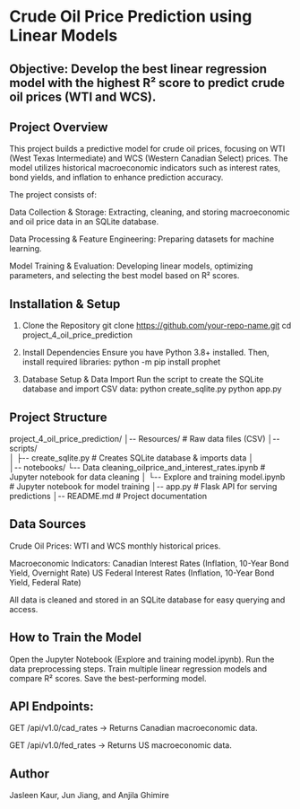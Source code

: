 # Crude Oil Price Prediction using Linear Models

## Objective: Develop the best linear regression model with the highest R² score to predict crude oil prices (WTI and WCS).

## Project Overview

This project builds a predictive model for crude oil prices, focusing on WTI (West Texas Intermediate) and WCS (Western Canadian Select) prices. The model utilizes historical macroeconomic indicators such as interest rates, bond yields, and inflation to enhance prediction accuracy.

The project consists of:

Data Collection & Storage: Extracting, cleaning, and storing macroeconomic and oil price data in an SQLite database.

Data Processing & Feature Engineering: Preparing datasets for machine learning.

Model Training & Evaluation: Developing linear models, optimizing parameters, and selecting the best model based on R² scores.

## Installation & Setup

1. Clone the Repository
git clone https://github.com/your-repo-name.git
cd project_4_oil_price_prediction

2. Install Dependencies
Ensure you have Python 3.8+ installed. Then, install required libraries:
python -m pip install prophet

3. Database Setup & Data Import
Run the script to create the SQLite database and import CSV data:
python create_sqlite.py
python app.py

## Project Structure

project_4_oil_price_prediction/
│-- Resources/               # Raw data files (CSV)
│-- scripts/                       
│   ├-- create_sqlite.py    # Creates SQLite database & imports data
│   
│-- notebooks/
    └-- Data cleaning_oilprice_and_interest_rates.ipynb  # Jupyter notebook for data cleaning 
│   └-- Explore and training model.ipynb  # Jupyter notebook for model training
│-- app.py                         # Flask API for serving predictions
│-- README.md                       # Project documentation

## Data Sources

Crude Oil Prices: WTI and WCS monthly historical prices.

Macroeconomic Indicators:
  Canadian Interest Rates (Inflation, 10-Year Bond Yield, Overnight Rate)
  US Federal Interest Rates (Inflation, 10-Year Bond Yield, Federal Rate)

All data is cleaned and stored in an SQLite database for easy querying and access.

## How to Train the Model

Open the Jupyter Notebook (Explore and training model.ipynb).
Run the data preprocessing steps.
Train multiple linear regression models and compare R² scores.
Save the best-performing model.



## API Endpoints:

GET /api/v1.0/cad_rates → Returns Canadian macroeconomic data.

GET /api/v1.0/fed_rates → Returns US macroeconomic data.



## Author

Jasleen Kaur, Jun Jiang, and Anjila Ghimire
